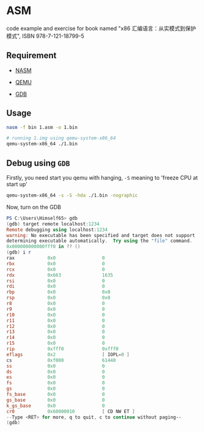 # ASM

code example and exercise for book named "x86 汇编语言：从实模式到保护模式", ISBN 978-7-121-18799-5

## Requirement

- [NASM](https://www.nasm.us/)

- [QEMU](https://www.qemu.org/)

- [GDB](http://www.gnu.org/software/gdb)

## Usage

```bash
nasm -f bin 1.asm -o 1.bin
```

```bash
# running 1.img using qemu-system-x86_64
qemu-system-x86_64 ./1.bin
```

## Debug using `GDB`

Firstly, you need start you qemu with hanging, `-S` meaning to 'freeze CPU at start up'

```bash
qemu-system-x86_64 -s -S -hda ./1.bin -nographic
```

Now, turn on the GDB

```powershell
PS C:\Users\Himself65> gdb
(gdb) target remote localhost:1234
Remote debugging using localhost:1234
warning: No executable has been specified and target does not support
determining executable automatically.  Try using the "file" command.
0x000000000000fff0 in ?? ()
(gdb) i r
rax            0x0                 0
rbx            0x0                 0
rcx            0x0                 0
rdx            0x663               1635
rsi            0x0                 0
rdi            0x0                 0
rbp            0x0                 0x0
rsp            0x0                 0x0
r8             0x0                 0
r9             0x0                 0
r10            0x0                 0
r11            0x0                 0
r12            0x0                 0
r13            0x0                 0
r14            0x0                 0
r15            0x0                 0
rip            0xfff0              0xfff0
eflags         0x2                 [ IOPL=0 ]
cs             0xf000              61440
ss             0x0                 0
ds             0x0                 0
es             0x0                 0
fs             0x0                 0
gs             0x0                 0
fs_base        0x0                 0
gs_base        0x0                 0
k_gs_base      0x0                 0
cr0            0x60000010          [ CD NW ET ]
--Type <RET> for more, q to quit, c to continue without paging--
(gdb)
```

